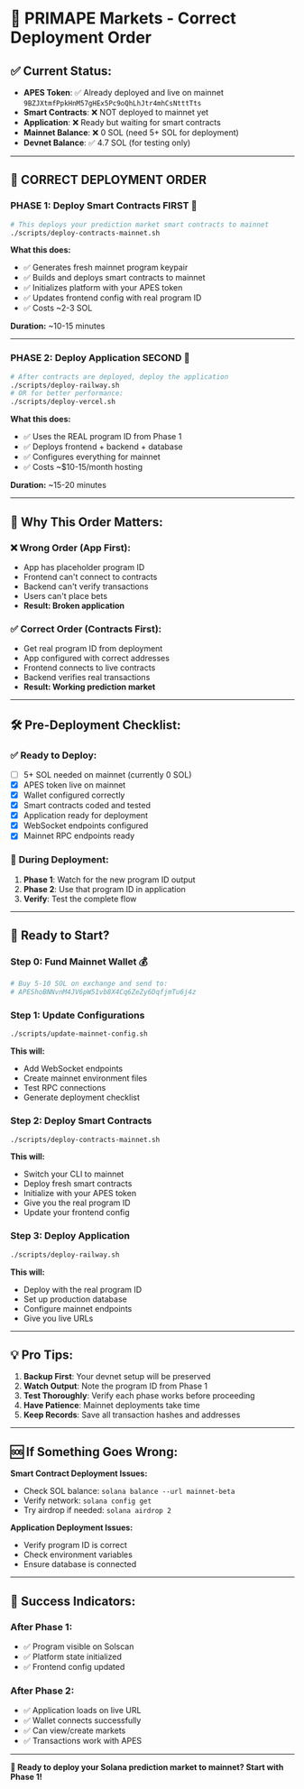 # 🚀 PRIMAPE Markets - Correct Deployment Order

## ✅ **Current Status:**
- **APES Token**: ✅ Already deployed and live on mainnet  
  `9BZJXtmfPpkHnM57gHEx5Pc9oQhLhJtr4mhCsNtttTts`
- **Smart Contracts**: ❌ NOT deployed to mainnet yet
- **Application**: ❌ Ready but waiting for smart contracts
- **Mainnet Balance**: ❌ 0 SOL (need 5+ SOL for deployment)
- **Devnet Balance**: ✅ 4.7 SOL (for testing only)

---

## 🎯 **CORRECT DEPLOYMENT ORDER**

### **PHASE 1: Deploy Smart Contracts FIRST** 🥇
```bash
# This deploys your prediction market smart contracts to mainnet
./scripts/deploy-contracts-mainnet.sh
```

**What this does:**
- ✅ Generates fresh mainnet program keypair
- ✅ Builds and deploys smart contracts to mainnet
- ✅ Initializes platform with your APES token
- ✅ Updates frontend config with real program ID
- ✅ Costs ~2-3 SOL

**Duration:** ~10-15 minutes

---

### **PHASE 2: Deploy Application SECOND** 🥈
```bash
# After contracts are deployed, deploy the application
./scripts/deploy-railway.sh
# OR for better performance:
./scripts/deploy-vercel.sh
```

**What this does:**
- ✅ Uses the REAL program ID from Phase 1
- ✅ Deploys frontend + backend + database
- ✅ Configures everything for mainnet
- ✅ Costs ~$10-15/month hosting

**Duration:** ~15-20 minutes

---

## 🚨 **Why This Order Matters:**

### ❌ **Wrong Order (App First):**
- App has placeholder program ID
- Frontend can't connect to contracts
- Backend can't verify transactions
- Users can't place bets
- **Result: Broken application**

### ✅ **Correct Order (Contracts First):**
- Get real program ID from deployment
- App configured with correct addresses
- Frontend connects to live contracts
- Backend verifies real transactions
- **Result: Working prediction market**

---

## 🛠️ **Pre-Deployment Checklist:**

### ✅ **Ready to Deploy:**
- [ ] 5+ SOL needed on mainnet (currently 0 SOL)
- [x] APES token live on mainnet
- [x] Wallet configured correctly
- [x] Smart contracts coded and tested
- [x] Application ready for deployment
- [x] WebSocket endpoints configured
- [x] Mainnet RPC endpoints ready

### 🔄 **During Deployment:**
1. **Phase 1**: Watch for the new program ID output
2. **Phase 2**: Use that program ID in application
3. **Verify**: Test the complete flow

---

## 🚀 **Ready to Start?**

### **Step 0: Fund Mainnet Wallet** 💰
```bash
# Buy 5-10 SOL on exchange and send to:
# APEShoBNNvnM4JV6pW51vb8X4Cq6ZeZy6DqfjmTu6j4z
```

### **Step 1: Update Configurations**
```bash
./scripts/update-mainnet-config.sh
```

**This will:**
- Add WebSocket endpoints
- Create mainnet environment files
- Test RPC connections
- Generate deployment checklist

### **Step 2: Deploy Smart Contracts**
```bash
./scripts/deploy-contracts-mainnet.sh
```

**This will:**
- Switch your CLI to mainnet
- Deploy fresh smart contracts
- Initialize with your APES token
- Give you the real program ID
- Update your frontend config

### **Step 3: Deploy Application**  
```bash
./scripts/deploy-railway.sh
```

**This will:**
- Deploy with the real program ID
- Set up production database
- Configure mainnet endpoints
- Give you live URLs

---

## 💡 **Pro Tips:**

1. **Backup First**: Your devnet setup will be preserved
2. **Watch Output**: Note the program ID from Phase 1
3. **Test Thoroughly**: Verify each phase works before proceeding
4. **Have Patience**: Mainnet deployments take time
5. **Keep Records**: Save all transaction hashes and addresses

---

## 🆘 **If Something Goes Wrong:**

**Smart Contract Deployment Issues:**
- Check SOL balance: `solana balance --url mainnet-beta`
- Verify network: `solana config get`
- Try airdrop if needed: `solana airdrop 2`

**Application Deployment Issues:**
- Verify program ID is correct
- Check environment variables
- Ensure database is connected

---

## 🎉 **Success Indicators:**

### **After Phase 1:**
- ✅ Program visible on Solscan
- ✅ Platform state initialized
- ✅ Frontend config updated

### **After Phase 2:**
- ✅ Application loads on live URL
- ✅ Wallet connects successfully  
- ✅ Can view/create markets
- ✅ Transactions work with APES

---

**🚀 Ready to deploy your Solana prediction market to mainnet? Start with Phase 1!** 